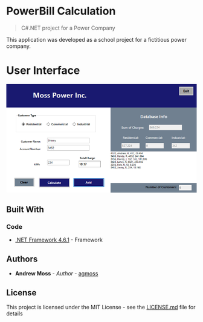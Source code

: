 # PowerBill Calculation
>C#.NET project for a Power Company

This application was developed as a school project for a fictitious power company. 

# User Interface

![example](sample.PNG)

## Built With

### Code
* [.NET Framework 4.6.1](https://dotnet.microsoft.com/download/dotnet-framework-runtime/net461) - Framework

## Authors

* **Andrew Moss** - *Author* - [agmoss](https://github.com/agmoss)

## License

This project is licensed under the MIT License - see the [LICENSE.md](LICENSE.md) file for details